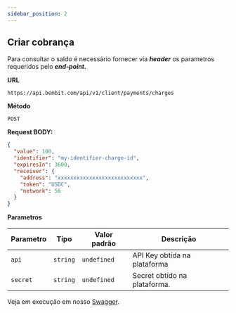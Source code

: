 ```yaml
---
sidebar_position: 2
---
```


## Criar cobrança

Para consultar o saldo é necessário fornecer via ***header*** os parametros requeridos pelo ***end-point.***

**URL**
```
https://api.bembit.com/api/v1/client/payments/charges
``` 

**Método**

```
POST
```

**Request BODY:**

```JSON
{
  "value": 100,
  "identifier": "my-identifier-charge-id",
  "expiresIn": 3600,
  "receiver": {
    "address": "xxxxxxxxxxxxxxxxxxxxxxxxxxx",
    "token": "USDC",
    "network": 56
  }
}
```

**Parametros**

| Parametro | Tipo | Valor padrão | Descrição |
| --------- | ---- | ------------ | --------- |
| `api` | `string` | `undefined` | API Key obtída na plataforma |
| `secret` | `string` | `undefined` | Secret obtído na plataforma. |



Veja em execução em nosso [Swagger](https://api.bembit.com/docs/#/BemPix/post_client_payments_charges).